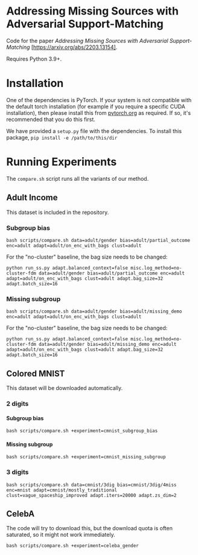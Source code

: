 # Addressing Missing Sources with Adversarial Support-Matching

Code for the paper *Addressing Missing Sources with Adversarial Support-Matching* [https://arxiv.org/abs/2203.13154].

Requires Python 3.9+.

# Installation

One of the dependencies is PyTorch. If your system is not compatible with the default torch installation
(for example if you require a specific CUDA installation),
then please install this from [pytorch.org](https://pytorch.org/) as required.
If so, it's recommended that you do this first.

We have provided a `setup.py` file with the dependencies.
To install this package, `pip install -e /path/to/this/dir`

# Running Experiments

The `compare.sh` script runs all the variants of our method.

## Adult Income

This dataset is included in the repository.

### Subgroup bias

```
bash scripts/compare.sh data=adult/gender bias=adult/partial_outcome enc=adult adapt=adult/on_enc_with_bags clust=adult
```

For the "no-cluster" baseline, the bag size needs to be changed:

```
python run_ss.py adapt.balanced_context=false misc.log_method=no-cluster-fdm data=adult/gender bias=adult/partial_outcome enc=adult adapt=adult/on_enc_with_bags clust=adult adapt.bag_size=32 adapt.batch_size=16
```

### Missing subgroup

```
bash scripts/compare.sh data=adult/gender bias=adult/missing_demo enc=adult adapt=adult/on_enc_with_bags clust=adult
```

For the "no-cluster" baseline, the bag size needs to be changed:

```
python run_ss.py adapt.balanced_context=false misc.log_method=no-cluster-fdm data=adult/gender bias=adult/missing_demo enc=adult adapt=adult/on_enc_with_bags clust=adult adapt.bag_size=32 adapt.batch_size=16
```

## Colored MNIST

This dataset will be downloaded automatically.

### 2 digits

#### Subgroup bias

```
bash scripts/compare.sh +experiment=cmnist_subgroup_bias
```

#### Missing subgroup

```
bash scripts/compare.sh +experiment=cmnist_missing_subgroup
```

### 3 digits

```
bash scripts/compare.sh data=cmnist/3dig bias=cmnist/3dig/4miss enc=mnist adapt=cmnist/mostly_traditional clust=vague_spaceship_improved adapt.iters=20000 adapt.zs_dim=2
```

## CelebA

The code will try to download this, but the download quota is often saturated,
so it might not work immediately.

```
bash scripts/compare.sh +experiment=celeba_gender
```
